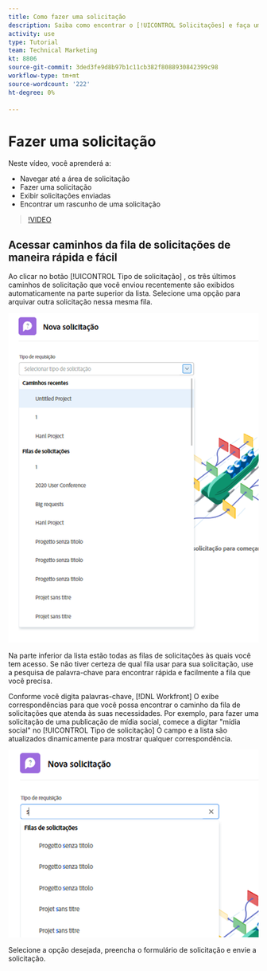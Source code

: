 ```yaml
---
title: Como fazer uma solicitação
description: Saiba como encontrar o [!UICONTROL Solicitações] e faça uma solicitação. Em seguida, saiba como visualizar solicitações enviadas e de rascunho.
activity: use
type: Tutorial
team: Technical Marketing
kt: 8806
source-git-commit: 3ded3fe9d8b97b1c11cb382f8088930842399c98
workflow-type: tm+mt
source-wordcount: '222'
ht-degree: 0%

---
```


# Fazer uma solicitação

Neste vídeo, você aprenderá a:

* Navegar até a área de solicitação
* Fazer uma solicitação
* Exibir solicitações enviadas
* Encontrar um rascunho de uma solicitação

>[!VIDEO](https://video.tv.adobe.com/v/336092/?quality=12)

## Acessar caminhos da fila de solicitações de maneira rápida e fácil

Ao clicar no botão [!UICONTROL Tipo de solicitação] , os três últimos caminhos de solicitação que você enviou recentemente são exibidos automaticamente na parte superior da lista. Selecione uma opção para arquivar outra solicitação nessa mesma fila.

![Menu Tipo de solicitação mostrando a lista de caminhos de solicitação recentes](assets/collaborator-fundamentals-1.png)

Na parte inferior da lista estão todas as filas de solicitações às quais você tem acesso. Se não tiver certeza de qual fila usar para sua solicitação, use a pesquisa de palavra-chave para encontrar rápida e facilmente a fila que você precisa.

Conforme você digita palavras-chave, [!DNL Workfront] O exibe correspondências para que você possa encontrar o caminho da fila de solicitações que atenda às suas necessidades. Por exemplo, para fazer uma solicitação de uma publicação de mídia social, comece a digitar &quot;mídia social&quot; no [!UICONTROL Tipo de solicitação] O campo e a lista são atualizados dinamicamente para mostrar qualquer correspondência.

![Menu Tipo de solicitação com uma palavra digitada no campo para mostrar caminhos de solicitação recentes](assets/collaborator-fundamentals-2.png)

Selecione a opção desejada, preencha o formulário de solicitação e envie a solicitação.

<!---
Learn more
Requests area overview
Create and submit Workfront requests
Guides
Make a work request
--->
